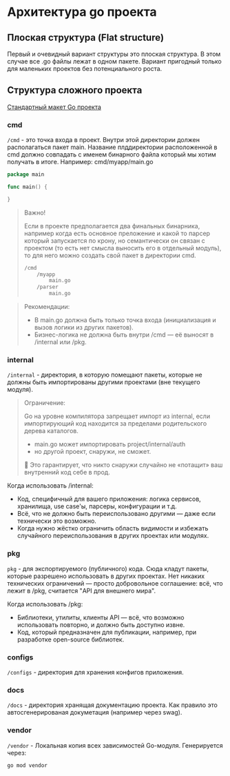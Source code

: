 # Архитектура go проекта

## Плоская структура (Flat structure)

Первый и очевидный вариант структуры это плоская структура. В этом случае все .go файлы лежат в одном пакете. Вариант пригодный только для маленьких проектов без потенциального роста. 


## Структура сложного проекта

[Стандартный макет Go проекта](https://github.com/golang-standards/project-layout/blob/master/README_ru.md)

### cmd

`/cmd` - это точка входа в проект. Внутри этой директории должен располагаться пакет main. Название плддиректории расположенной в cmd должно совпадать с именем бинарного файла который мы хотим получать в итоге. Например: cmd/myapp/main.go

```go
package main

func main() {

}
```

> Важно!
>
> Если в проекте предполагается два финальных бинарника, например когда есть основное преложение и какой то парсер который запускается по крону, но семантически он связан с проектом (то есть нет смысла выносить его в отдельный модуль), то для него можно создать свой пакет в директории cmd.
>
> ```bash
> /cmd
>     /myapp
>         main.go
>     /parser
>         main.go
> ```

> Рекомендации:
>
> - В main.go должна быть только точка входа (инициализация и вызов логики из других пакетов).
> - Бизнес-логика не должна быть внутри /cmd — её выносят в /internal или /pkg.

### internal

`/internal` - директория, в которую помещают пакеты, которые не должны быть импортированы другими проектами (вне текущего модуля).

> Ограничение:
> 
> Go на уровне компилятора запрещает импорт из internal, если импортирующий код находится за пределами родительского дерева каталогов.
> - main.go может импортировать project/internal/auth
> - но другой проект, снаружи, не сможет.
>
> 📎 Это гарантирует, что никто снаружи случайно не «потащит» ваш внутренний код себе в прод.

Когда использовать /internal:

- Код, специфичный для вашего приложения: логика сервисов, хранилища, use case'ы, парсеры, конфигурации и т.д.
- Всё, что не должно быть переиспользовано другими — даже если технически это возможно.
- Когда нужно жёстко ограничить область видимости и избежать случайного переиспользования в других проектах или модулях.

### pkg

`pkg` - для экспортируемого (публичного) кода. Сюда кладут пакеты, которые разрешено использовать в других проектах.
Нет никаких технических ограничений — просто добровольное соглашение: всё, что лежит в /pkg, считается "API для внешнего мира".

Когда использовать /pkg:

- Библиотеки, утилиты, клиенты API — всё, что возможно использовать повторно, и должно быть доступно извне.
- Код, который предназначен для публикации, например, при разработке open-source библиотек.

### configs

`/configs` - директория для хранения конфигов приложения. 

### docs

`/docs` - директория хранящая документацию проекта. Как правило это автосгенерированая докуметация (например через swag).

### vendor

`/vendor` -  Локальная копия всех зависимостей Go-модуля. Генерируется через:

```bash
go mod vendor
```